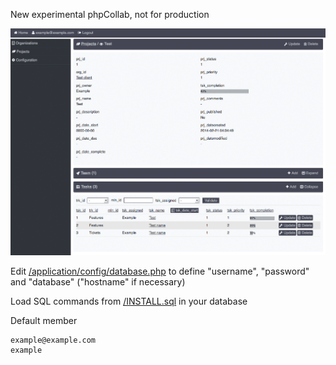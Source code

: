 New experimental phpCollab, not for production

![Screenshot](screenshot.png)

Edit [/application/config/database.php](/application/config/database.php) to define "username", "password" and "database" ("hostname" if necessary)

Load SQL commands from [/INSTALL.sql](/INSTALL.sql) in your database

Default member
```text
example@example.com
example
```
